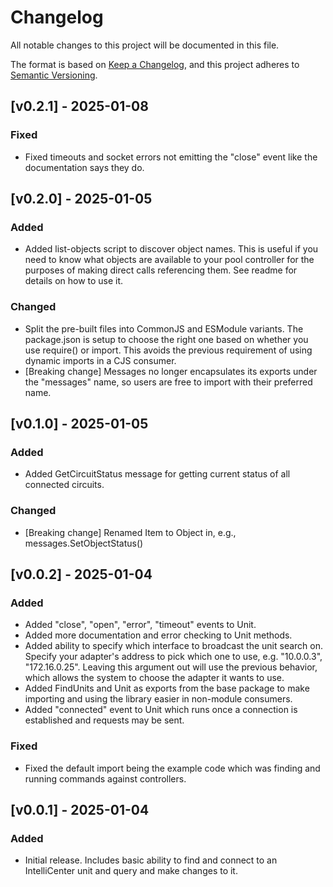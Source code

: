 # Changelog

All notable changes to this project will be documented in this file.

The format is based on [Keep a Changelog](https://keepachangelog.com/en/1.1.0/),
and this project adheres to [Semantic Versioning](https://semver.org/spec/v2.0.0.html).

## [v0.2.1] - 2025-01-08

### Fixed

- Fixed timeouts and socket errors not emitting the "close" event like the documentation says they do.

## [v0.2.0] - 2025-01-05

### Added

- Added list-objects script to discover object names. This is useful if you need to know what objects are available to your pool controller for the purposes of making direct calls referencing them. See readme for details on how to use it.

### Changed

- Split the pre-built files into CommonJS and ESModule variants. The package.json is setup to choose the right one based on whether you use require() or import. This avoids the previous requirement of using dynamic imports in a CJS consumer.
- [Breaking change] Messages no longer encapsulates its exports under the "messages" name, so users are free to import with their preferred name.

## [v0.1.0] - 2025-01-05

### Added

- Added GetCircuitStatus message for getting current status of all connected circuits.

### Changed

- [Breaking change] Renamed Item to Object in, e.g., messages.SetObjectStatus()

## [v0.0.2] - 2025-01-04

### Added

- Added "close", "open", "error", "timeout" events to Unit.
- Added more documentation and error checking to Unit methods.
- Added ability to specify which interface to broadcast the unit search on. Specify your adapter's address to pick which one to use, e.g. "10.0.0.3", "172.16.0.25". Leaving this argument out will use the previous behavior, which allows the system to choose the adapter it wants to use.
- Added FindUnits and Unit as exports from the base package to make importing and using the library easier in non-module consumers.
- Added "connected" event to Unit which runs once a connection is established and requests may be sent.

### Fixed

- Fixed the default import being the example code which was finding and running commands against controllers.

## [v0.0.1] - 2025-01-04

### Added

- Initial release. Includes basic ability to find and connect to an IntelliCenter unit and query and make changes to it.
